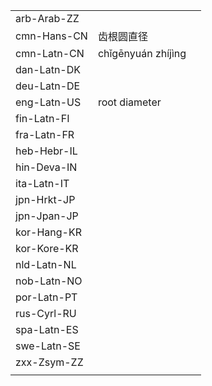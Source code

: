 | | | |
|-|-|-|
| arb-Arab-ZZ |  |  |
| cmn-Hans-CN | 齿根圆直径 |  |
| cmn-Latn-CN | chǐgēnyuán zhíjìng |  |
| dan-Latn-DK |  |  |
| deu-Latn-DE |  |  |
| eng-Latn-US | root diameter |  |
| fin-Latn-FI |  |  |
| fra-Latn-FR |  |  |
| heb-Hebr-IL |  |  |
| hin-Deva-IN |  |  |
| ita-Latn-IT |  |  |
| jpn-Hrkt-JP |  |  |
| jpn-Jpan-JP |  |  |
| kor-Hang-KR |  |  |
| kor-Kore-KR |  |  |
| nld-Latn-NL |  |  |
| nob-Latn-NO |  |  |
| por-Latn-PT |  |  |
| rus-Cyrl-RU |  |  |
| spa-Latn-ES |  |  |
| swe-Latn-SE |  |  |
| zxx-Zsym-ZZ |  |  |
|  |  |  |
